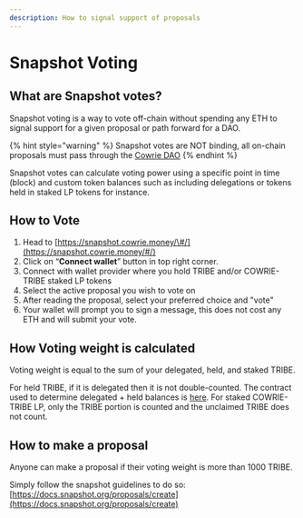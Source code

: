 ```yaml
---
description: How to signal support of proposals
---
```


# Snapshot Voting

## What are Snapshot votes?

Snapshot voting is a way to vote off-chain without spending any ETH to signal support for a given proposal or path forward for a DAO.

{% hint style="warning" %}
Snapshot votes are NOT binding, all on-chain proposals must pass through the [Cowrie DAO](cowrie-dao.md)
{% endhint %}

Snapshot votes can calculate voting power using a specific point in time \(block\) and custom token balances such as including delegations or tokens held in staked LP tokens for instance.

## How to Vote

1. Head to [https://snapshot.cowrie.money/\#/](https://snapshot.cowrie.money/#/)
2. Click on “**Connect wallet**” button in top right corner.
3. Connect with wallet provider where you hold TRIBE and/or COWRIE-TRIBE staked LP tokens
4. Select the active proposal you wish to vote on
5. After reading the proposal, select your preferred choice and "vote"
6. Your wallet will prompt you to sign a message, this does not cost any ETH and will submit your vote.

## How Voting weight is calculated

Voting weight is equal to the sum of your delegated, held, and staked TRIBE.

For held TRIBE, if it is delegated then it is not double-counted. The contract used to determine delegated + held balances is [here](https://etherscan.io/address/0x1165a505e8c4e82b7b98e77374c789dbd7b53f9a#code). For staked COWRIE-TRIBE LP, only the TRIBE portion is counted and the unclaimed TRIBE does not count.

## How to make a proposal

Anyone can make a proposal if their voting weight is more than 1000 TRIBE.

Simply follow the snapshot guidelines to do so: [https://docs.snapshot.org/proposals/create](https://docs.snapshot.org/proposals/create)



